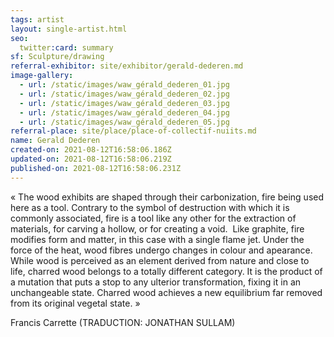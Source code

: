 ```yaml
---
tags: artist
layout: single-artist.html
seo:
  twitter:card: summary
sf: Sculpture/drawing
referral-exhibitor: site/exhibitor/gerald-dederen.md
image-gallery:
  - url: /static/images/waw_gérald_dederen_01.jpg
  - url: /static/images/waw_gérald_dederen_02.jpg
  - url: /static/images/waw_gérald_dederen_03.jpg
  - url: /static/images/waw_gérald_dederen_04.jpg
  - url: /static/images/waw_gérald_dederen_05.jpg
referral-place: site/place/place-of-collectif-nuiits.md
name: Gerald Dederen
created-on: 2021-08-12T16:58:06.186Z
updated-on: 2021-08-12T16:58:06.219Z
published-on: 2021-08-12T16:58:06.231Z
---
```

<!--StartFragment-->

« The wood exhibits are shaped through their carbonization, fire being used here as a tool. Contrary to the symbol of destruction with which it is commonly associated, fire is a tool like any other for the extraction of materials, for carving a hollow, or for creating a void.  Like graphite, fire modifies form and matter, in this case with a single flame jet. Under the force of the heat, wood fibres undergo changes in colour and apearance. While wood is perceived as an element derived from nature and close to life, charred wood belongs to a totally different category. It is the product of a mutation that puts a stop to any ulterior transformation, fixing it in an unchangeable state. Charred wood achieves a new equilibrium far removed from its original vegetal state. »

Francis Carrette (TRADUCTION: JONATHAN SULLAM) 



<!--EndFragment-->